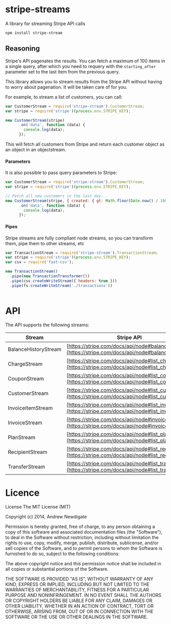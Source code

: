 # stripe-streams

A library for streaming Stripe API calls

```
npm install stripe-stream
```

## Reasoning

Stripe's API pagenates the results. You can fetch a maximum of 100 items in a single query, after which you need to requery with the `starting_after` parameter set to the last item from the previous query. 

This library allows you to stream results from the Stripe API without having to worry about pagenation. It will be taken care of for you.

For example, to stream a list of customers, you can call:

```javascript
var CustomerStream = require('stripe-stream').CustomerStream;
var stripe = require('stripe')(process.env.STRIPE_KEY);

new CustomerStream(stripe)
      .on('data', function (data) {
        console.log(data);
      });
```

This will fetch all customers from Stripe and return each customer object as an object in an objectstream.

#### Parameters

It is also possible to pass query parameters to Stripe:

```javascript
var CustomerStream = require('stripe-stream').CustomerStream;
var stripe = require('stripe')(process.env.STRIPE_KEY);

// Fetch all new customers in the last day...
new CustomerStream(stripe, { created: { gt: Math.floor(Date.now() / 1000) - 86400 } })
      .on('data', function (data) {
        console.log(data);
      });
```

#### Pipes

Stripe streams are fully compliant node streams, so you can transform them, pipe them to other streams, etc

```javascript
var TransactionStream = require('stripe-stream').TransactionStream;
var stripe = require('stripe')(process.env.STRIPE_KEY);
var csv = require('fast-csv');

new TransactionStream()
  .pipe(new TransactionTransformer())
  .pipe(csv.createWriteStream({ headers: true }))
  .pipe(fs.createWriteStream('./transactions'))
  
```

# API

The API supports the following streams:

| Stream               | Stripe API |
|----------------------|---|
| BalanceHistoryStream | [https://stripe.com/docs/api/node#balance_history](https://stripe.com/docs/api/node#balance_history)  |
| ChargeStream         | [https://stripe.com/docs/api/node#list_charges](https://stripe.com/docs/api/node#list_charges)  |
| CouponStream         | [https://stripe.com/docs/api/node#list_coupons](https://stripe.com/docs/api/node#list_coupons)  |
| CustomerStream       | [https://stripe.com/docs/api/node#list_customers](https://stripe.com/docs/api/node#list_customers)  |
| InvoiceItemStream    | [https://stripe.com/docs/api/node#list_invoiceitems](https://stripe.com/docs/api/node#list_invoiceitems)  |
| InvoiceStream        | [https://stripe.com/docs/api/node#invoices](https://stripe.com/docs/api/node#invoices)  |
| PlanStream           | [https://stripe.com/docs/api/node#list_plans](https://stripe.com/docs/api/node#list_plans)  |
| RecipientStream      | [https://stripe.com/docs/api/node#list_recipients](https://stripe.com/docs/api/node#list_recipients)  |
| TransferStream       | [https://stripe.com/docs/api/node#list_transfers](https://stripe.com/docs/api/node#list_transfers)  |

# Licence

License
The MIT License (MIT)

Copyright (c) 2014, Andrew Newdigate

Permission is hereby granted, free of charge, to any person obtaining a copy
of this software and associated documentation files (the "Software"), to deal
in the Software without restriction, including without limitation the rights
to use, copy, modify, merge, publish, distribute, sublicense, and/or sell
copies of the Software, and to permit persons to whom the Software is
furnished to do so, subject to the following conditions:

The above copyright notice and this permission notice shall be included in all
copies or substantial portions of the Software.

THE SOFTWARE IS PROVIDED "AS IS", WITHOUT WARRANTY OF ANY KIND, EXPRESS OR
IMPLIED, INCLUDING BUT NOT LIMITED TO THE WARRANTIES OF MERCHANTABILITY,
FITNESS FOR A PARTICULAR PURPOSE AND NONINFRINGEMENT. IN NO EVENT SHALL THE
AUTHORS OR COPYRIGHT HOLDERS BE LIABLE FOR ANY CLAIM, DAMAGES OR OTHER
LIABILITY, WHETHER IN AN ACTION OF CONTRACT, TORT OR OTHERWISE, ARISING FROM,
OUT OF OR IN CONNECTION WITH THE SOFTWARE OR THE USE OR OTHER DEALINGS IN THE
SOFTWARE.



